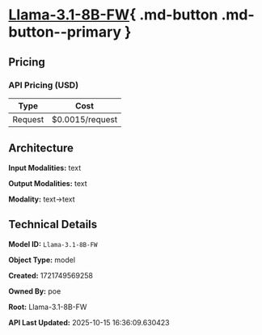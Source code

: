 # [Llama-3.1-8B-FW](https://poe.com/Llama-3.1-8B-FW){ .md-button .md-button--primary }

## Pricing

### API Pricing (USD)

| Type | Cost |
|------|------|
| Request | $0.0015/request |

## Architecture

**Input Modalities:** text

**Output Modalities:** text

**Modality:** text->text


## Technical Details

**Model ID:** `Llama-3.1-8B-FW`

**Object Type:** model

**Created:** 1721749569258

**Owned By:** poe

**Root:** Llama-3.1-8B-FW

**API Last Updated:** 2025-10-15 16:36:09.630423
